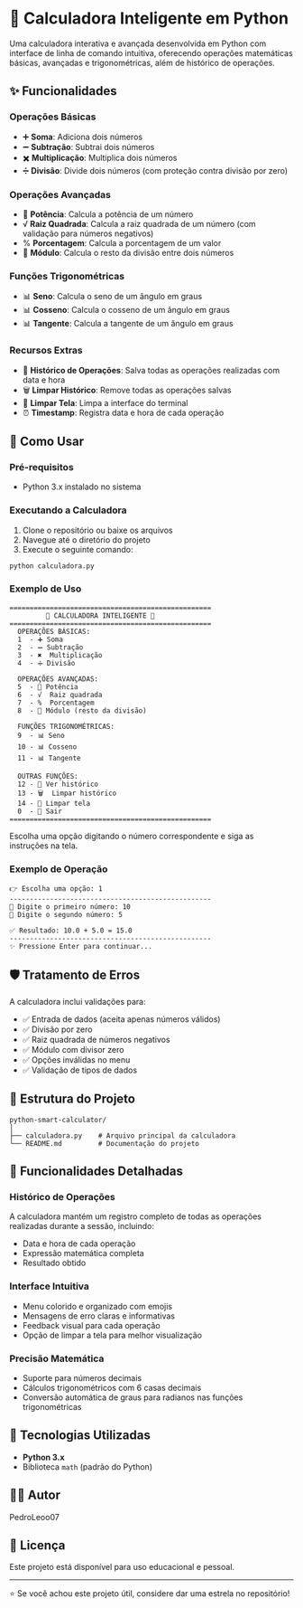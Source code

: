 # 🧮 Calculadora Inteligente em Python

Uma calculadora interativa e avançada desenvolvida em Python com interface de linha de comando intuitiva, oferecendo operações matemáticas básicas, avançadas e trigonométricas, além de histórico de operações.

## ✨ Funcionalidades

### Operações Básicas
- ➕ **Soma**: Adiciona dois números
- ➖ **Subtração**: Subtrai dois números
- ✖️ **Multiplicação**: Multiplica dois números
- ➗ **Divisão**: Divide dois números (com proteção contra divisão por zero)

### Operações Avançadas
- 🔢 **Potência**: Calcula a potência de um número
- √ **Raiz Quadrada**: Calcula a raiz quadrada de um número (com validação para números negativos)
- % **Porcentagem**: Calcula a porcentagem de um valor
- 📐 **Módulo**: Calcula o resto da divisão entre dois números

### Funções Trigonométricas
- 📊 **Seno**: Calcula o seno de um ângulo em graus
- 📊 **Cosseno**: Calcula o cosseno de um ângulo em graus
- 📊 **Tangente**: Calcula a tangente de um ângulo em graus

### Recursos Extras
- 📜 **Histórico de Operações**: Salva todas as operações realizadas com data e hora
- 🗑️ **Limpar Histórico**: Remove todas as operações salvas
- 🧹 **Limpar Tela**: Limpa a interface do terminal
- ⏰ **Timestamp**: Registra data e hora de cada operação

## 🚀 Como Usar

### Pré-requisitos

- Python 3.x instalado no sistema

### Executando a Calculadora

1. Clone o repositório ou baixe os arquivos
2. Navegue até o diretório do projeto
3. Execute o seguinte comando:

```bash
python calculadora.py
```

### Exemplo de Uso

```text
==================================================
         🧮 CALCULADORA INTELIGENTE 🧮
==================================================
  OPERAÇÕES BÁSICAS:
  1  - ➕ Soma
  2  - ➖ Subtração
  3  - ✖️  Multiplicação
  4  - ➗ Divisão

  OPERAÇÕES AVANÇADAS:
  5  - 🔢 Potência
  6  - √  Raiz quadrada
  7  - %  Porcentagem
  8  - 📐 Módulo (resto da divisão)

  FUNÇÕES TRIGONOMÉTRICAS:
  9  - 📊 Seno
  10 - 📊 Cosseno
  11 - 📊 Tangente

  OUTRAS FUNÇÕES:
  12 - 📜 Ver histórico
  13 - 🗑️  Limpar histórico
  14 - 🧹 Limpar tela
  0  - 🚪 Sair
==================================================
```

Escolha uma opção digitando o número correspondente e siga as instruções na tela.

### Exemplo de Operação

```text
👉 Escolha uma opção: 1
--------------------------------------------------
📝 Digite o primeiro número: 10
📝 Digite o segundo número: 5

✅ Resultado: 10.0 + 5.0 = 15.0
--------------------------------------------------
✨ Pressione Enter para continuar...
```

## 🛡️ Tratamento de Erros

A calculadora inclui validações para:

- ✅ Entrada de dados (aceita apenas números válidos)
- ✅ Divisão por zero
- ✅ Raiz quadrada de números negativos
- ✅ Módulo com divisor zero
- ✅ Opções inválidas no menu
- ✅ Validação de tipos de dados

## 📁 Estrutura do Projeto

```text
python-smart-calculator/
│
├── calculadora.py    # Arquivo principal da calculadora
└── README.md         # Documentação do projeto
```

## 🎯 Funcionalidades Detalhadas

### Histórico de Operações
A calculadora mantém um registro completo de todas as operações realizadas durante a sessão, incluindo:
- Data e hora de cada operação
- Expressão matemática completa
- Resultado obtido

### Interface Intuitiva
- Menu colorido e organizado com emojis
- Mensagens de erro claras e informativas
- Feedback visual para cada operação
- Opção de limpar a tela para melhor visualização

### Precisão Matemática
- Suporte para números decimais
- Cálculos trigonométricos com 6 casas decimais
- Conversão automática de graus para radianos nas funções trigonométricas

## 🔧 Tecnologias Utilizadas

- **Python 3.x**
- Biblioteca `math` (padrão do Python)

## 👨‍💻 Autor

PedroLeoo07

## 📄 Licença

Este projeto está disponível para uso educacional e pessoal.

---

⭐ Se você achou este projeto útil, considere dar uma estrela no repositório!
